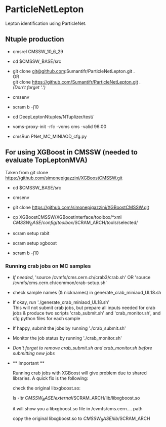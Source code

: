 # ParticleNetLepton
Lepton identification using ParticleNet. 

## Ntuple production 

- cmsrel CMSSW_10_6_29

- cd $CMSSW_BASE/src

- git clone git@github.com:Sumantifr/ParticleNetLepton.git . <br/> 
  OR <br/>
  git clone https://github.com/Sumantifr/ParticleNetLepton.git . <br/>
  *(Don't forget '.')*

- cmsenv

- scram b -j10

- cd DeepLeptonNtuples/NTuplizer/test/

- voms-proxy-init -rfc -voms cms -valid 96:00

- cmsRun PNet_MC_MINIAOD_cfg.py 


## For using XGBoost in CMSSW (needed to evaluate TopLeptonMVA) ##

 Taken from git clone https://github.com/simonepigazzini/XGBoostCMSSW.git

- cd $CMSSW_BASE/src

- cmsenv

- git clone https://github.com/simonepigazzini/XGBoostCMSSW.git

- cp XGBoostCMSSW/XGBoostInterface/toolbox/\*xml $CMSSW_BASE/config/toolbox/$SCRAM_ARCH/tools/selected/

- scram setup rabit

- scram setup xgboost

- scram b -j10

### Running crab jobs on MC samples 

- *If needed*, 'source /cvmfs/cms.cern.ch/crab3/crab.sh' OR 'source /cvmfs/cms.cern.ch/common/crab-setup.sh'

- check sample names (& nicknames) in generate_crab_miniaod_UL18.sh

- If okay, run './generate_crab_miniaod_UL18.sh' <br/>
  This will not submit crab jobs, but prepare all inputs needed for crab jobs & produce two scripts 'crab_submit.sh' and 'crab_monitor.sh', and cfg python files for each sample

- If happy, submit the jobs by running './crab_submit.sh'

- Monitor the job status by running './crab_monitor.sh'

- *Don't forget to remove crab_submit.sh and crab_monitor.sh before submitting new jobs*

- ** Important **

  Running crab jobs with XGBoost will give problem due to shared libraries. A quick fix is the following:

  check the original libxgboost.so: 

  ls -ltr $CMSSW_BASE/external/$SCRAM_ARCH/lib/libxgboost.so

  it will show you a libxgboost.so file in /cvmfs/cms.cern.... path

  copy the original libxgboost.so to $CMSSW_BASE/lib/$SCRAM_ARCH
